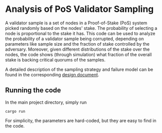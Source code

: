 # Analysis of PoS Validator Sampling

A validator sample is a set of nodes in a Proof-of-Stake (PoS) system picked randomly based on the nodes' stake.
The probability of selecting a node is proportional to the stake it has.
This code can be used to analyze the probability of a validator sample being corrupted, depending on parameters like
sample size and the fraction of stake controlled by the adversary.
Moreover, given different distributions of the stake over the nodes, the code shows (through simulation) what fraction
of the overall stake is backing critical quorums of the samples.

A detailed description of the sampling strategy and failure model can be found in the corresponding
[design document](https://docs.google.com/document/d/1cwrz5iqRhHvuzfpOJE4LW3heJEXfUFYwJp_gA29pZ0c/edit?usp=sharing).

## Running the code

In the main project directory, simply run

```shell
cargo run
```

For simplicity, the parameters are hard-coded, but they are easy to find in the code.
